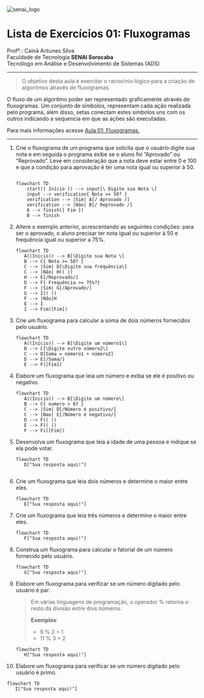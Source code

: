 ![senai_logo](https://transparencia.sp.senai.br/Content/img/logo-senai.png)

# Lista de Exercícios 01: Fluxogramas

Profº.: Cainã Antunes Silva  
Faculdade de Tecnologia **SENAI Sorocaba**  
Tecnólogo em Análise e Desenvolvimento de Sistemas (ADS)
___


> O objetivo desta aula é exercitar o raciocínio lógico para a criação de algoritmos através de fluxogramas.  

O fluxo de um algorítmo poder ser representado graficamente através de fluxogramas. Um conjunto de símbolos, representam cada ação realizada pelo programa, além disso, setas conectam estes símbolos uns com os outros indicando a sequencia em que as ações são executadas.

Para mais informações acesse [Aula 01: Fluxogramas.](https://www.notion.so/cainaantunes/Aula-01-Fluxogramas-188bde521b3b80de90f7dbd9407af71e)

***

1. Crie o fluxograma de um programa que solicita que o usuário digite sua nota e em seguida o programa exibe se o aluno foi “Aprovado” ou “Reprovado”. Leve em consideração que a nota deve estar entre 0 e 100 e que a condição para aprovação é ter uma nota igual ou superior à 50.
   
    ```mermaid
   
    flowchart TD
        start(( Início )) --> input[\ Digite sua Nota \]
        input --> verification{ Nota >= 50? }
        verification --> |Sim| A[/ Aprovado /]
        verification --> |Não| B[/ Reprovado /]
        A --> finish([ Fim ])
        B --> finish
    ```
   
2. Altere o exemplo anterior, acrescentando as seguintes condições: para ser o aprovado, o aluno precisar ter nota igual ou superior à 50 e frequência igual ou superior a 75%.
   
   ```mermaid
   flowchart TD
      A((Início)) --> B[\Digite sua Nota \]
      B --> C{ Nota >= 50? }
      C --> |Sim| D[\Digite sua frequência\]
      C --> |Não| H(( ))
      H --> E[/Reprovado/]
      D --> F{ Frequência >= 75%?}
      F --> |Sim| G[/Aprovado/]
      G --> I(( ))
      F --> |Não|H
      E --> I
      I --> Fim([Fim])
   ```
   
3. Crie um fluxograma para calcular a soma de dois números fornecidos pelo usuário.
   
   ```mermaid
   flowchart TD
      A((Início)) --> B[\Digite um número1\]
      B --> C[\Digite outro número2\]
      C --> D[Soma = número1 + número2]
      D --> E[/Soma/]
      E --> F([Fim])

   ```
   
4. Elabore um fluxograma que leia um número e exiba se ele é positivo ou negativo.
   
   ```mermaid
   flowchart TD
      A((Inicio)) --> B[\Digite um número\]
      B --> C{ numero > 0? }
      C --> |Sim| D[/Número é positivo/]
      C --> |Nao| E[/Número é negativo/]
      D --> F(( ))
      E --> F(( ))
      F --> Fi([Fim])
   ```
   
5. Desenvolva um fluxograma que leia a idade de uma pessoa e indique se ela pode votar.
   
   ```mermaid
   flowchart TD
      D["Sua resposta aqui!"]
      
   ```
   
6. Crie um fluxograma que leia dois números e determine o maior entre eles.
   
   ```mermaid
   flowchart TD
      E["Sua resposta aqui!"]
   ```
   
7. Crie um fluxograma que leia três números e determine o maior entre eles.
   
   ```mermaid
   flowchart TD
      F["Sua resposta aqui!"]
   ```
   
8. Construa um fluxograma para calcular o fatorial de um número fornecido pelo usuário.
   
   ```mermaid
   flowchart TD
      G["Sua resposta aqui!"]
   ```
   
9. Elabore um fluxograma para verificar se um número digitado pelo usuário é par.
   
   > Em várias linguagens de programação, o operador % retorna o resto da divisão entre dois números.    
   > 
   >**Exemplos**:  
   > - 9 % 2 = 1  
   > - 11 % 3 = 2
   
   ```mermaid
   flowchart TD
      H["Sua resposta aqui!"]
   ```
   
10. Elabore um fluxograma para verificar se um número digitado pelo usuário é primo.
   
   ```mermaid
   flowchart TD
      I["Sua resposta aqui!"]
   ```